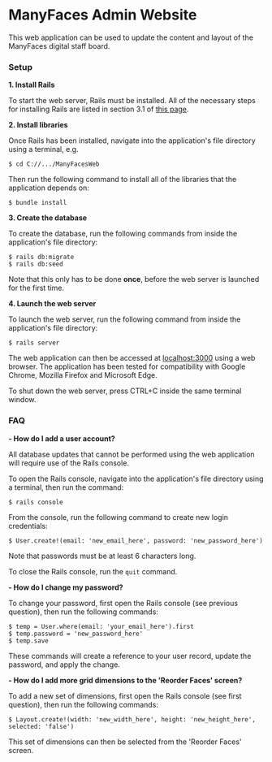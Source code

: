 # ManyFaces Admin Website

This web application can be used to update the content and layout of the ManyFaces digital staff board.

### Setup

**1. Install Rails**

To start the web server, Rails must be installed. All of the necessary steps for installing Rails are listed in section 3.1 of [this page](http://guides.rubyonrails.org/getting_started.html).

**2. Install libraries**

Once Rails has been installed, navigate into the application's file directory using a terminal, e.g.

    $ cd C://.../ManyFacesWeb
    
Then run the following command to install all of the libraries that the application depends on:

    $ bundle install
    
**3. Create the database**

To create the database, run the following commands from inside the application's file directory:

    $ rails db:migrate
    $ rails db:seed
    
Note that this only has to be done **once**, before the web server is launched for the first time.
    
**4. Launch the web server**

To launch the web server, run the following command from inside the application's file directory:

    $ rails server
    
The web application can then be accessed at [localhost:3000](http://localhost:3000) using a web browser. The application has been tested for compatibility with Google Chrome, Mozilla Firefox and Microsoft Edge.
    
To shut down the web server, press CTRL+C inside the same terminal window.    
    
### FAQ
    
**- How do I add a user account?**    

All database updates that cannot be performed using the web application will require use of the Rails console.

To open the Rails console, navigate into the application's file directory using a terminal, then run the command:

    $ rails console
    
From the console, run the following command to create new login credentials:
    
    $ User.create!(email: 'new_email_here', password: 'new_password_here')    
    
Note that passwords must be at least 6 characters long.

To close the Rails console, run the ``quit`` command.

**- How do I change my password?**

To change your password, first open the Rails console (see previous question), then run the following commands:

    $ temp = User.where(email: 'your_email_here').first
    $ temp.password = 'new_password_here'
    $ temp.save
    
These commands will create a reference to your user record, update the password, and apply the change.

**- How do I add more grid dimensions to the 'Reorder Faces' screen?**

To add a new set of dimensions, first open the Rails console (see first question), then run the following commands:

    $ Layout.create!(width: 'new_width_here', height: 'new_height_here', selected: 'false')     
    
This set of dimensions can then be selected from the 'Reorder Faces' screen.    